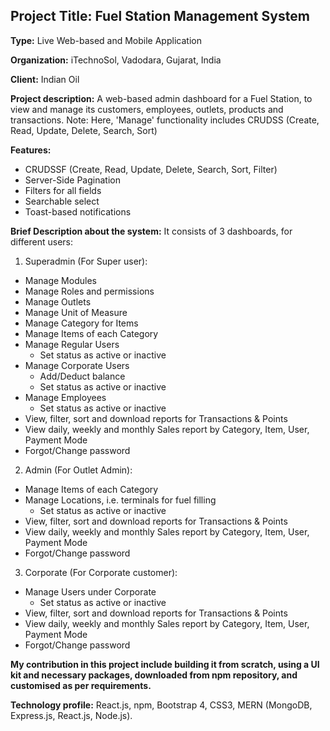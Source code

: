 ## Project Title: Fuel Station Management System

**Type:** Live Web-based and Mobile Application

**Organization:** iTechnoSol, Vadodara, Gujarat, India

**Client:** Indian Oil

**Project description:** A web-based admin dashboard for a Fuel Station, to view and manage its customers, employees, outlets, products and transactions.  Note: Here, 'Manage' functionality includes CRUDSS (Create, Read, Update, Delete, Search, Sort)

**Features:**

* CRUDSSF (Create, Read, Update, Delete, Search, Sort, Filter)
* Server-Side Pagination
* Filters for all fields
* Searchable select
* Toast-based notifications

**Brief Description about the system:** It consists of 3 dashboards, for different users:

1. Superadmin (For Super user):  
* Manage Modules
* Manage Roles and permissions
* Manage Outlets
* Manage Unit of Measure
* Manage Category for Items
* Manage Items of each Category
* Manage Regular Users
	* Set status as active or inactive
* Manage Corporate Users
	* Add/Deduct balance
	* Set status as active or inactive
* Manage Employees
	* Set status as active or inactive
* View, filter, sort and download reports for Transactions & Points
* View daily, weekly and monthly Sales report by Category, Item, User, Payment Mode
* Forgot/Change password

2. Admin (For Outlet Admin):
* Manage Items of each Category
* Manage Locations, i.e. terminals for fuel filling
	* Set status as active or inactive
* View, filter, sort and download reports for Transactions & Points
* View daily, weekly and monthly Sales report by Category, Item, User, Payment Mode
* Forgot/Change password

3. Corporate (For Corporate customer):
* Manage Users under Corporate
	* Set status as active or inactive
* View, filter, sort and download reports for Transactions & Points
* View daily, weekly and monthly Sales report by Category, Item, User, Payment Mode
* Forgot/Change password

**My contribution in this project include building it from scratch, using a UI kit and necessary packages, downloaded from npm repository, and customised as per requirements.**

**Technology profile:** React.js, npm, Bootstrap 4, CSS3, MERN (MongoDB, Express.js, React.js, Node.js).
